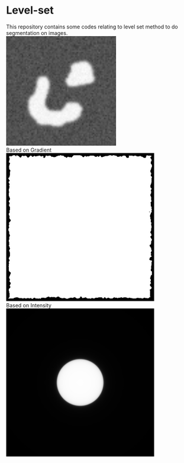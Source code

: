# Level-set
This repository contains some codes relating to level set method to do segmentation on images.<br />
![alt text](https://github.com/Ka0Ri/Level-set/blob/master/img.png)<br />
Based on Gradient<br />
![alt text](https://github.com/Ka0Ri/Level-set/blob/master/2pattern.gif)<br />
Based on Intensity<br />
![alt text](https://github.com/Ka0Ri/Level-set/blob/master/2pattern2.gif)
